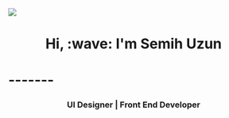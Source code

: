 <img src="https://imgyukle.com/f/2022/04/26/Rj42UI.jpg">

<h1 align="center">Hi, :wave: I'm Semih Uzun<h1> -------
  
<h3 align="center">UI Designer | Front End Developer<h3>
 
